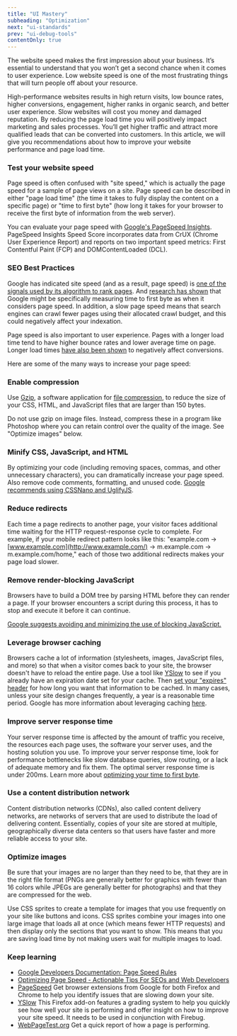 ```yaml
---
title: "UI Mastery"
subheading: "Optimization"
next: "ui-standards"
prev: "ui-debug-tools"
contentOnly: true
---
```


The website speed makes the first impression about your business. It’s essential to understand that you won’t get a second chance when it comes to user experience. Low website speed is one of the most frustrating things that will turn people off about your resource.

High-performance websites results in high return visits, low bounce rates, higher conversions, engagement, higher ranks in organic search, and better user experience. Slow websites will cost you money and damaged reputation. By reducing the page load time you will positively impact marketing and sales processes. You’ll get higher traffic and attract more qualified leads that can be converted into customers. In this article, we will give you recommendations about how to improve your website performance and page load time.

### Test your website speed

Page speed is often confused with "site speed," which is actually the page speed for a sample of page views on a site. Page speed can be described in either "page load time" (the time it takes to fully display the content on a specific page) or "time to first byte" (how long it takes for your browser to receive the first byte of information from the web server).

You can evaluate your page speed with [Google's PageSpeed Insights](https://developers.google.com/speed/pagespeed/insights/). PageSpeed Insights Speed Score incorporates data from CrUX (Chrome User Experience Report) and reports on two important speed metrics: First Contentful Paint (FCP) and DOMContentLoaded (DCL).

### SEO Best Practices

Google has indicated site speed (and as a result, page speed) is [one of the signals used by its algorithm to rank pages](https://webmasters.googleblog.com/2010/04/using-site-speed-in-web-search-ranking.html). And [research has shown](https://moz.com/blog/how-website-speed-actually-impacts-search-ranking) that Google might be specifically measuring time to first byte as when it considers page speed. In addition, a slow page speed means that search engines can crawl fewer pages using their allocated crawl budget, and this could negatively affect your indexation.

Page speed is also important to user experience. Pages with a longer load time tend to have higher bounce rates and lower average time on page. Longer load times [have also been shown](http://www.icrossing.co.uk/slow-pages-lose-users) to negatively affect conversions.

Here are some of the many ways to increase your page speed:

### Enable compression

Use [Gzip](https://www.gnu.org/software/gzip/), a software application for [file compression](https://developers.google.com/speed/docs/insights/EnableCompression), to reduce the size of your CSS, HTML, and JavaScript files that are larger than 150 bytes.

Do not use gzip on image files. Instead, compress these in a program like Photoshop where you can retain control over the quality of the image. See "Optimize images" below.

### Minify CSS, JavaScript, and HTML

By optimizing your code (including removing spaces, commas, and other unnecessary characters), you can dramatically increase your page speed. Also remove code comments, formatting, and unused code. [Google recommends using CSSNano and UglifyJS](https://developers.google.com/speed/docs/insights/MinifyResources).

### Reduce redirects

Each time a page redirects to another page, your visitor faces additional time waiting for the HTTP request-response cycle to complete. For example, if your mobile redirect pattern looks like this: "example.com -> [www.example.com](http://www.example.com/) -> m.example.com -> m.example.com/home," each of those two additional redirects makes your page load slower.

### Remove render-blocking JavaScript

Browsers have to build a DOM tree by parsing HTML before they can render a page. If your browser encounters a script during this process, it has to stop and execute it before it can continue.

[Google suggests avoiding and minimizing the use of blocking JavaScript.](https://developers.google.com/speed/docs/insights/BlockingJS)

### Leverage browser caching

Browsers cache a lot of information (stylesheets, images, JavaScript files, and more) so that when a visitor comes back to your site, the browser doesn't have to reload the entire page. Use a tool like [YSlow](https://addons.mozilla.org/en-US/firefox/addon/YSlow/) to see if you already have an expiration date set for your cache. Then [set your "expires" header](http://httpd.apache.org/docs/2.0/mod/mod_expires.html) for how long you want that information to be cached. In many cases, unless your site design changes frequently, a year is a reasonable time period. Google has more information about leveraging caching [here](https://developers.google.com/speed/docs/insights/LeverageBrowserCaching?csw=1).

### Improve server response time

Your server response time is affected by the amount of traffic you receive, the resources each page uses, the software your server uses, and the hosting solution you use. To improve your server response time, look for performance bottlenecks like slow database queries, slow routing, or a lack of adequate memory and fix them. The optimal server response time is under 200ms. Learn more about [optimizing your time to first byte](https://moz.com/blog/improving-search-rank-by-optimizing-your-time-to-first-byte).

### Use a content distribution network

Content distribution networks (CDNs), also called content delivery networks, are networks of servers that are used to distribute the load of delivering content. Essentially, copies of your site are stored at multiple, geographically diverse data centers so that users have faster and more reliable access to your site.

### Optimize images

Be sure that your images are no larger than they need to be, that they are in the right file format (PNGs are generally better for graphics with fewer than 16 colors while JPEGs are generally better for photographs) and that they are compressed for the web.

Use CSS sprites to create a template for images that you use frequently on your site like buttons and icons. CSS sprites combine your images into one large image that loads all at once (which means fewer HTTP requests) and then display only the sections that you want to show. This means that you are saving load time by not making users wait for multiple images to load.

### Keep learning

- [Google Developers Documentation: Page Speed Rules](https://developers.google.com/speed/docs/insights/rules)
- [Optimizing Page Speed - Actionable Tips For SEOs and Web Developers](https://moz.com/blog/optimizing-page-speed-actionable-tips-for-seos-and-web-developers)
- [PageSpeed](https://developers.google.com/speed?csw=1) Get browser extensions from Google for both Firefox and Chrome to help you identify issues that are slowing down your site.
- [YSlow](https://addons.mozilla.org/en-US/firefox/addon/YSlow/) This Firefox add-on features a grading system to help you quickly see how well your site is performing and offer insight on how to improve your site speed. It needs to be used in conjunction with Firebug.
- [WebPageTest.org](https://webpagetest.org/) Get a quick report of how a page is performing.

